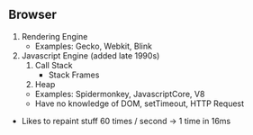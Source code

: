 ## Browser

1. Rendering Engine
   - Examples: Gecko, Webkit, Blink
2. Javascript Engine (added late 1990s)
   1. Call Stack
      - Stack Frames
   2. Heap
   - Examples: Spidermonkey, JavascriptCore, V8
   - Have no knowledge of DOM, setTimeout, HTTP Request

- Likes to repaint stuff 60 times / second -> 1 time in 16ms
